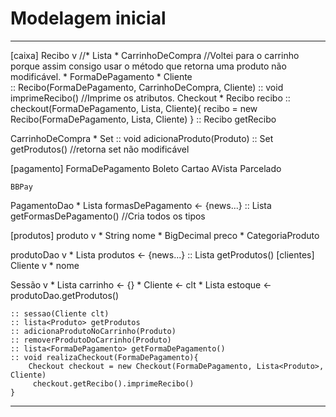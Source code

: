 # Modelagem inicial
-----------------------------------------------------

[caixa]
Recibo v
	//* Lista<Produto>
	* CarrinhoDeCompra //Voltei para o carrinho porque assim consigo usar o método que retorna uma produto não modificável.
	* FormaDePagamento
	* Cliente	
	:: Recibo(FormaDePagamento, CarrinhoDeCompra, Cliente)
	:: void imprimeRecibo() //Imprime os atributos.
Checkout
	* Recibo recibo
	:: checkout(FormaDePagamento, Lista<Produto>, Cliente){
		recibo = new Recibo(FormaDePagamento, Lista<Produto>, Cliente)
	}
	:: Recibo getRecibo

CarrinhoDeCompra
	* Set<Produto>
	:: void adicionaProduto(Produto)
	:: Set<Produto> getProdutos() //retorna set não modificável
		
[pagamento]
FormaDePagamento
	Boleto
	Cartao
		AVista
		Parcelado
		
	BBPay
PagamentoDao
	* Lista<FormaDePagamento> formasDePagamento <- {news...}
	:: Lista<FormaDePagamento> getFormasDePagamento() //Cria todos os tipos

[produtos]
produto v
	* String nome
	* BigDecimal preco
	* CategoriaProduto
		
produtoDao v
	* Lista<Produto> produtos <- {news...}
	:: Lista<Produto> getProdutos()
[clientes]
Cliente v
	* nome

Sessão v
	* Lista<Produto> carrinho <- {}
	* Cliente <- clt
	* Lista<Produto> estoque <- produtoDao.getProdutos()

	:: sessao(Cliente clt)
	:: lista<Produto> getProdutos
	:: adicionaProdutoNoCarrinho(Produto)
	:: removerProdutoDoCarrinho(Produto)
	:: lista<FormaDePagamento> getFormaDePagamento()
	:: void realizaCheckout(FormaDePagamento){
		Checkout checkout = new Checkout(FormaDePagamento, Lista<Produto>, Cliente)
		 checkout.getRecibo().imprimeRecibo()
	}
 	


-------------------------------------------------------